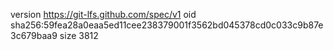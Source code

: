 version https://git-lfs.github.com/spec/v1
oid sha256:59fea28a0eaa5ed11cee238379001f3562bd045378cd0c033c9b87e3c679baa9
size 3812
